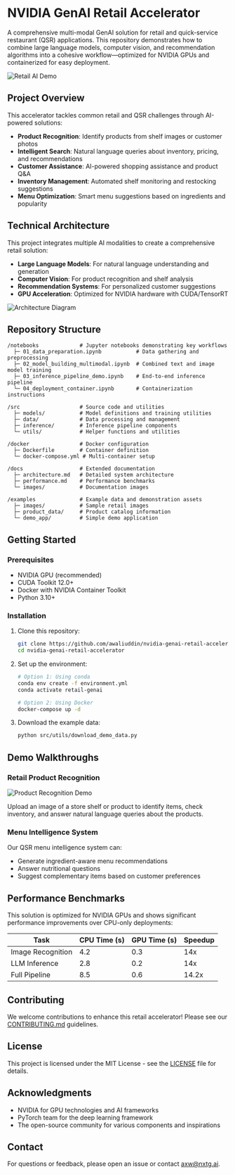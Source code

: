 # NVIDIA GenAI Retail Accelerator

A comprehensive multi-modal GenAI solution for retail and quick-service restaurant (QSR) applications. This repository demonstrates how to combine large language models, computer vision, and recommendation algorithms into a cohesive workflow—optimized for NVIDIA GPUs and containerized for easy deployment.

![Retail AI Demo](docs/images/retail-ai-banner.png)

## Project Overview

This accelerator tackles common retail and QSR challenges through AI-powered solutions:

- **Product Recognition**: Identify products from shelf images or customer photos
- **Intelligent Search**: Natural language queries about inventory, pricing, and recommendations
- **Customer Assistance**: AI-powered shopping assistance and product Q&A
- **Inventory Management**: Automated shelf monitoring and restocking suggestions
- **Menu Optimization**: Smart menu suggestions based on ingredients and popularity

## Technical Architecture

This project integrates multiple AI modalities to create a comprehensive retail solution:

- **Large Language Models**: For natural language understanding and generation
- **Computer Vision**: For product recognition and shelf analysis
- **Recommendation Systems**: For personalized customer suggestions
- **GPU Acceleration**: Optimized for NVIDIA hardware with CUDA/TensorRT

![Architecture Diagram](docs/images/architecture-diagram.png)

## Repository Structure

```
/notebooks             # Jupyter notebooks demonstrating key workflows
  ├─ 01_data_preparation.ipynb           # Data gathering and preprocessing
  ├─ 02_model_building_multimodal.ipynb  # Combined text and image model training
  ├─ 03_inference_pipeline_demo.ipynb    # End-to-end inference pipeline
  └─ 04_deployment_container.ipynb       # Containerization instructions

/src                   # Source code and utilities
  ├─ models/           # Model definitions and training utilities
  ├─ data/             # Data processing and management
  ├─ inference/        # Inference pipeline components
  └─ utils/            # Helper functions and utilities

/docker                # Docker configuration
  ├─ Dockerfile        # Container definition
  └─ docker-compose.yml # Multi-container setup

/docs                  # Extended documentation
  ├─ architecture.md   # Detailed system architecture
  ├─ performance.md    # Performance benchmarks
  └─ images/           # Documentation images

/examples              # Example data and demonstration assets
  ├─ images/           # Sample retail images
  ├─ product_data/     # Product catalog information
  └─ demo_app/         # Simple demo application
```

## Getting Started

### Prerequisites

- NVIDIA GPU (recommended)
- CUDA Toolkit 12.0+
- Docker with NVIDIA Container Toolkit
- Python 3.10+

### Installation

1. Clone this repository:
   ```bash
   git clone https://github.com/awaliuddin/nvidia-genai-retail-accelerator.git
   cd nvidia-genai-retail-accelerator
   ```

2. Set up the environment:
   ```bash
   # Option 1: Using conda
   conda env create -f environment.yml
   conda activate retail-genai

   # Option 2: Using Docker
   docker-compose up -d
   ```

3. Download the example data:
   ```bash
   python src/utils/download_demo_data.py
   ```

## Demo Walkthroughs

### Retail Product Recognition

![Product Recognition Demo](docs/images/product-recognition-demo.png)

Upload an image of a store shelf or product to identify items, check inventory, and answer natural language queries about the products.

### Menu Intelligence System

Our QSR menu intelligence system can:
- Generate ingredient-aware menu recommendations
- Answer nutritional questions
- Suggest complementary items based on customer preferences

## Performance Benchmarks

This solution is optimized for NVIDIA GPUs and shows significant performance improvements over CPU-only deployments:

| Task | CPU Time (s) | GPU Time (s) | Speedup |
|------|------------|------------|---------|
| Image Recognition | 4.2 | 0.3 | 14x |
| LLM Inference | 2.8 | 0.2 | 14x |
| Full Pipeline | 8.5 | 0.6 | 14.2x |

## Contributing

We welcome contributions to enhance this retail accelerator! Please see our [CONTRIBUTING.md](CONTRIBUTING.md) guidelines.

## License

This project is licensed under the MIT License - see the [LICENSE](LICENSE) file for details.

## Acknowledgments

- NVIDIA for GPU technologies and AI frameworks
- PyTorch team for the deep learning framework
- The open-source community for various components and inspirations

## Contact

For questions or feedback, please open an issue or contact [axw@nxtg.ai](mailto:axw@nxtg.ai).
